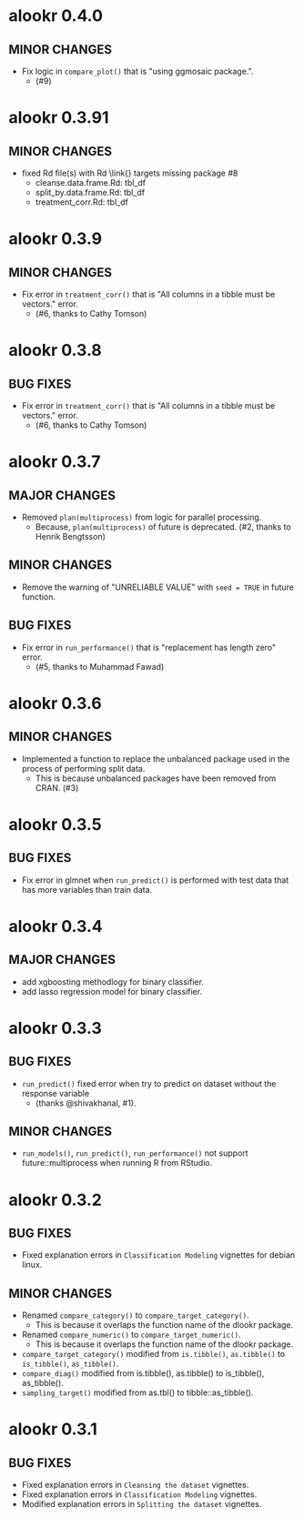 # alookr 0.4.0

## MINOR CHANGES
  
* Fix logic in `compare_plot()` that is "using ggmosaic package.". 
    - (#9)
    
    
    
# alookr 0.3.91

## MINOR CHANGES

* fixed Rd file(s) with Rd \link{} targets missing package #8
    - cleanse.data.frame.Rd: tbl_df
    - split_by.data.frame.Rd: tbl_df
    - treatment_corr.Rd: tbl_df



# alookr 0.3.9

## MINOR CHANGES
  
* Fix error in `treatment_corr()` that is "All columns in a tibble must be vectors." error. 
    - (#6, thanks to Cathy Tomson)
    
    
    
# alookr 0.3.8

## BUG FIXES
  
* Fix error in `treatment_corr()` that is "All columns in a tibble must be vectors." error. 
    - (#6, thanks to Cathy Tomson)



# alookr 0.3.7      
      
## MAJOR CHANGES
  
* Removed `plan(multiprocess)` from logic for parallel processing. 
    - Because, `plan(multiprocess)` of future is deprecated. (#2, thanks to Henrik Bengtsson)
      
## MINOR CHANGES
  
* Remove the warning of "UNRELIABLE VALUE" with `seed = TRUE` in future function. 
      
## BUG FIXES
  
* Fix error in `run_performance()` that is "replacement has length zero" error.
    - (#5, thanks to Muhammad Fawad)
      
      
      
# alookr 0.3.6
      
## MINOR CHANGES
  
* Implemented a function to replace the unbalanced package used in the process of performing split data. 
    - This is because unbalanced packages have been removed from CRAN. (#3)
      
      

# alookr 0.3.5
      
## BUG FIXES
  
* Fix error in glmnet when `run_predict()` is performed with test data that has more variables than train data.
    
    
    
# alookr 0.3.4
      
## MAJOR CHANGES
  
* add xgboosting methodlogy for binary classifier.
* add lasso regression model for binary classifier.      
      
     
 
# alookr 0.3.3
      
## BUG FIXES
  
* `run_predict()` fixed error when try to predict on dataset without the response variable 
    - (thanks @shivakhanal, #1).
    
## MINOR CHANGES
  
* `run_models()`, `run_predict()`, `run_performance()` not support future::multiprocess when running R from RStudio. 



# alookr 0.3.2
      
## BUG FIXES

* Fixed explanation errors in `Classification Modeling` vignettes for debian linux.
    
## MINOR CHANGES

* Renamed `compare_category()` to `compare_target_category()`. 
    - This is because it overlaps the function name of the dlookr package.
* Renamed `compare_numeric()` to `compare_target_numeric()`. 
    - This is because it overlaps the function name of the dlookr package.
* `compare_target_category()` modified from `is.tibble()`, `as.tibble()` to `is_tibble()`, `as_tibble()`.  
* `compare_diag()` modified from is.tibble(), as.tibble() to is_tibble(), as_tibble().  
* `sampling_target()` modified from as.tbl() to tibble::as_tibble().
    
    

# alookr 0.3.1
      
## BUG FIXES

* Fixed explanation errors in `Cleansing the dataset` vignettes.
* Fixed explanation errors in `Classification Modeling` vignettes.
* Modified explanation errors in `Splitting the dataset` vignettes.
    